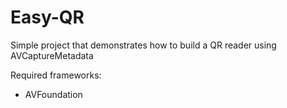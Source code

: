 # Easy-QR
Simple project that demonstrates how to build a QR reader using AVCaptureMetadata

Required frameworks:
- AVFoundation